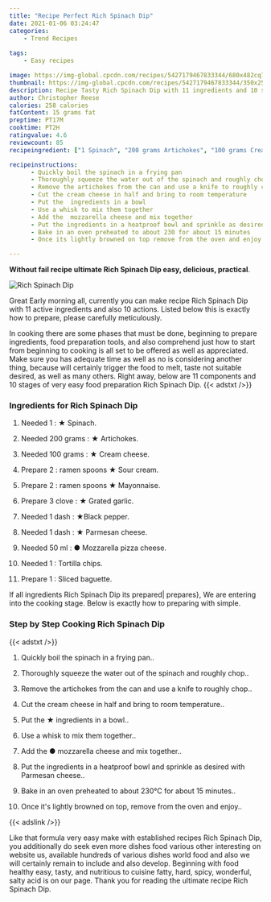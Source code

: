 ```yaml
---
title: "Recipe Perfect Rich Spinach Dip"
date: 2021-01-06 03:24:47
categories:
    - Trend Recipes
    
tags:
    - Easy recipes

image: https://img-global.cpcdn.com/recipes/5427179467833344/680x482cq70/rich-spinach-dip-recipe-main-photo.jpg
thumbnail: https://img-global.cpcdn.com/recipes/5427179467833344/350x250cq70/rich-spinach-dip-recipe-main-photo.jpg
description: Recipe Tasty Rich Spinach Dip with 11 ingredients and 10 stages of easy cooking.
author: Christopher Reese
calories: 258 calories
fatContent: 15 grams fat
preptime: PT17M
cooktime: PT2H
ratingvalue: 4.6
reviewcount: 85
recipeingredient: ["1 Spinach", "200 grams Artichokes", "100 grams Cream cheese", "2ramen spoons   Sour cream", "2ramen spoons   Mayonnaise", "3 clove Grated garlic", "1 dashBlack pepper", "1 dash Parmesan cheese", "50 ml Mozzarella pizza cheese", "1Tortilla chips", "1Sliced baguette"]

recipeinstructions: 
      - Quickly boil the spinach in a frying pan 
      - Thoroughly squeeze the water out of the spinach and roughly chop 
      - Remove the artichokes from the can and use a knife to roughly chop 
      - Cut the cream cheese in half and bring to room temperature 
      - Put the  ingredients in a bowl 
      - Use a whisk to mix them together 
      - Add the  mozzarella cheese and mix together 
      - Put the ingredients in a heatproof bowl and sprinkle as desired with Parmesan cheese 
      - Bake in an oven preheated to about 230 for about 15 minutes 
      - Once its lightly browned on top remove from the oven and enjoy

---
```




**Without fail recipe ultimate Rich Spinach Dip easy, delicious, practical**. 


![Rich Spinach Dip](https://img-global.cpcdn.com/recipes/5427179467833344/680x482cq70/rich-spinach-dip-recipe-main-photo.jpg "Rich Spinach Dip")




Great Early morning all, currently you can make recipe Rich Spinach Dip with 11 active ingredients and also 10 actions. Listed below this is exactly how to prepare, please carefully meticulously.

In cooking there are some phases that must be done, beginning to prepare ingredients, food preparation tools, and also comprehend just how to start from beginning to cooking is all set to be offered as well as appreciated. Make sure you has adequate time as well as no is considering another thing, because will certainly trigger the food to melt, taste not suitable desired, as well as many others. Right away, below are 11 components and 10 stages of very easy food preparation Rich Spinach Dip.
{{< adstxt />}}

### Ingredients for Rich Spinach Dip


1. Needed 1 : ★ Spinach.

1. Needed 200 grams : ★ Artichokes.

1. Needed 100 grams : ★ Cream cheese.

1. Prepare 2 : ramen spoons  ★ Sour cream.

1. Prepare 2 : ramen spoons  ★ Mayonnaise.

1. Prepare 3 clove : ★ Grated garlic.

1. Needed 1 dash : ★Black pepper.

1. Needed 1 dash : ★ Parmesan cheese.

1. Needed 50 ml : ● Mozzarella pizza cheese.

1. Needed 1 : Tortilla chips.

1. Prepare 1 : Sliced baguette.



If all ingredients Rich Spinach Dip its prepared| prepares}, We are entering into the cooking stage. Below is exactly how to preparing with simple.

### Step by Step Cooking Rich Spinach Dip

{{< adstxt />}}


1. Quickly boil the spinach in a frying pan..



1. Thoroughly squeeze the water out of the spinach and roughly chop..



1. Remove the artichokes from the can and use a knife to roughly chop..



1. Cut the cream cheese in half and bring to room temperature..



1. Put the ★ ingredients in a bowl..



1. Use a whisk to mix them together..



1. Add the ● mozzarella cheese and mix together..



1. Put the ingredients in a heatproof bowl and sprinkle as desired with Parmesan cheese..



1. Bake in an oven preheated to about 230℃ for about 15 minutes..



1. Once it&#39;s lightly browned on top, remove from the oven and enjoy..





{{< adslink />}}

Like that formula very easy make with established recipes Rich Spinach Dip, you additionally do seek even more dishes food various other interesting on website us, available hundreds of various dishes world food and also we will certainly remain to include and also develop. Beginning with food healthy easy, tasty, and nutritious to cuisine fatty, hard, spicy, wonderful, salty acid is on our page. Thank you for reading the ultimate recipe Rich Spinach Dip.
